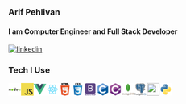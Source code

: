 
### Arif Pehlivan
#### I am Computer Engineer and Full Stack Developer

[<img src='https://cdn.jsdelivr.net/npm/simple-icons@3.0.1/icons/linkedin.svg' alt='linkedin' height='40'>](https://www.linkedin.com/in/arif-pehlivan-1a96a41b9/) 



### Tech I Use
<img align="left" src="https://raw.githubusercontent.com/devicons/devicon/master/icons/nodejs/nodejs-original-wordmark.svg" width="25" height="25">
<img align="left" src="https://raw.githubusercontent.com/github/explore/80688e429a7d4ef2fca1e82350fe8e3517d3494d/topics/javascript/javascript.png" width="25" height="25">
<img align="left" src="https://raw.githubusercontent.com/github/explore/80688e429a7d4ef2fca1e82350fe8e3517d3494d/topics/vue/vue.png" width="25" height="25">
<img align="left" src="https://raw.githubusercontent.com/github/explore/80688e429a7d4ef2fca1e82350fe8e3517d3494d/topics/react/react.png" width="25" height="25">
<img align="left" src="https://raw.githubusercontent.com/github/explore/80688e429a7d4ef2fca1e82350fe8e3517d3494d/topics/html/html.png" width="25" height="25">
<img align="left" src="https://raw.githubusercontent.com/github/explore/80688e429a7d4ef2fca1e82350fe8e3517d3494d/topics/css/css.png" width="25" height="25">
<img align="left" src="https://raw.githubusercontent.com/devicons/devicon/master/icons/bootstrap/bootstrap-plain-wordmark.svg" width="25" height="25">
<img align="left" src="https://raw.githubusercontent.com/devicons/devicon/master/icons/c/c-original.svg" width="25" height="25">
<img align="left" src="https://raw.githubusercontent.com/devicons/devicon/master/icons/csharp/csharp-original.svg" width="25" height="25">
<img align="left" src="https://raw.githubusercontent.com/devicons/devicon/master/icons/mongodb/mongodb-original-wordmark.svg" width="25" height="25">
<img align="left" src="https://raw.githubusercontent.com/devicons/devicon/master/icons/postgresql/postgresql-original-wordmark.svg" width="25" height="25">
<img align="left" src="https://camo.githubusercontent.com/93b32389bf746009ca2370de7fe06c3b5146f4c99d99df65994f9ced0ba41685/68747470733a2f2f7777772e766563746f726c6f676f2e7a6f6e652f6c6f676f732f676574706f73746d616e2f676574706f73746d616e2d69636f6e2e737667" width="25" height="25">
<img align="left" src="https://raw.githubusercontent.com/devicons/devicon/master/icons/python/python-original.svg" width="25" height="25">








<br>
<br>














